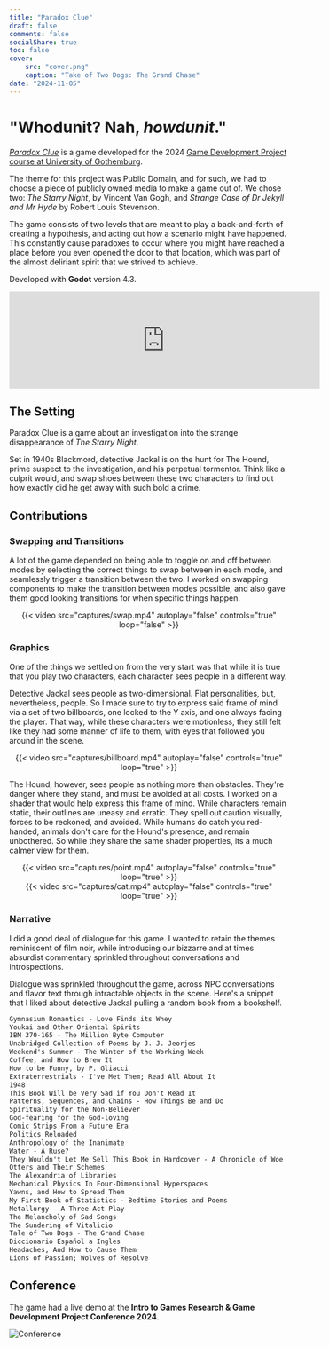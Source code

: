 ```yaml
---
title: "Paradox Clue"
draft: false
comments: false
socialShare: true
toc: false
cover:
    src: "cover.png"
    caption: "Take of Two Dogs: The Grand Chase"
date: "2024-11-05"
---
```


# "Whodunit? Nah, *howdunit*."

<!--more-->

[*Paradox Clue*](https://edneedsbread.itch.io/paradox-clue) is a game developed for the 2024 [Game Development Project course at University of Gothemburg](https://www.gu.se/en/study-gothenburg/game-design-technology-masters-programme-n2gdt). 

The theme for this project was Public Domain, and for such, we had to choose a piece of publicly owned media to make a game out of. We chose two: *The Starry Night*, by Vincent Van Gogh, and *Strange Case of Dr Jekyll and Mr Hyde* by Robert Louis Stevenson.

The game consists of two levels that are meant to play a back-and-forth of creating a hypothesis, and acting out how a scenario might have happened. This constantly cause paradoxes to occur where you might have reached a place before you even opened the door to that location, which was part of the almost deliriant spirit that we strived to achieve.

Developed with **Godot** version 4.3.

<center>
<iframe frameborder="0" src="https://itch.io/embed/3056327?border_width=5&amp;bg_color=4c566a&amp;fg_color=d8dee9&amp;link_color=b48ead&amp;border_color=292e39" width="560" height="175"><a href="https://edneedsbread.itch.io/paradox-clue">Paradox Clue by Ed, Rykk1n, Buddha, Martijn, DevLope, surui003</a></iframe>
</center>

## The Setting

Paradox Clue is a game about an investigation into the strange disappearance of *The Starry Night*. 

Set in 1940s Blackmord, detective Jackal is on the hunt for The Hound, prime suspect to the investigation, and his perpetual tormentor. Think like a culprit would, and swap shoes between these two characters to find out how exactly did he get away with such bold a crime. 

## Contributions

### Swapping and Transitions

A lot of the game depended on being able to toggle on and off between modes by selecting the correct things to swap between in each mode, and seamlessly trigger a transition between the two. I worked on swapping components to make the transition between modes possible, and also gave them good looking transitions for when specific things happen.

<center>
{{< video src="captures/swap.mp4" autoplay="false" controls="true" loop="false" >}}
</center>

### Graphics

One of the things we settled on from the very start was that while it is true that you play two characters, each character sees people in a different way. 

Detective Jackal sees people as two-dimensional. Flat personalities, but, nevertheless, people. So I made sure to try to express said frame of mind via a set of two billboards, one locked to the Y axis, and one always facing the player. That way, while these characters were motionless, they still felt like they had some manner of life to them, with eyes that followed you around in the scene.

<center>
{{< video src="captures/billboard.mp4" autoplay="false" controls="true" loop="true" >}}
</center>

The Hound, however, sees people as nothing more than obstacles. They're danger where they stand, and must be avoided at all costs. I worked on a shader that would help express this frame of mind. While characters remain static, their outlines are uneasy and erratic. They spell out caution visually, forces to be reckoned, and avoided. While humans do catch you red-handed, animals don't care for the Hound's presence, and remain unbothered. So while they share the same shader properties, its a much calmer view for them.

<center>
{{< video src="captures/point.mp4" autoplay="false" controls="true" loop="true" >}}
</center>

<center>
{{< video src="captures/cat.mp4" autoplay="false" controls="true" loop="true" >}}
</center>


### Narrative

I did a good deal of dialogue for this game. I wanted to retain the themes reminiscent of film noir, while introducing our bizzarre and at times absurdist commentary sprinkled throughout conversations and introspections. 

Dialogue was sprinkled throughout the game, across NPC conversations and flavor text through intractable objects in the scene. Here's a snippet that I liked about detective Jackal pulling a random book from a bookshelf.

```txt {class="codeblock_limit"}
Gymnasium Romantics - Love Finds its Whey
Youkai and Other Oriental Spirits
IBM 370-165 - The Million Byte Computer
Unabridged Collection of Poems by J. J. Jeorjes
Weekend's Summer - The Winter of the Working Week
Coffee, and How to Brew It
How to be Funny, by P. Gliacci
Extraterrestrials - I've Met Them; Read All About It
1948
This Book Will be Very Sad if You Don't Read It
Patterns, Sequences, and Chains - How Things Be and Do
Spirituality for the Non-Believer
God-fearing for the God-loving
Comic Strips From a Future Era
Politics Reloaded
Anthropology of the Inanimate
Water - A Ruse?
They Wouldn't Let Me Sell This Book in Hardcover - A Chronicle of Woe
Otters and Their Schemes
The Alexandria of Libraries
Mechanical Physics In Four-Dimensional Hyperspaces
Yawns, and How to Spread Them
My First Book of Statistics - Bedtime Stories and Poems
Metallurgy - A Three Act Play
The Melancholy of Sad Songs
The Sundering of Vitalicio
Tale of Two Dogs - The Grand Chase
Diccionario Español a Ingles
Headaches, And How to Cause Them
Lions of Passion; Wolves of Resolve
```

## Conference

The game had a live demo at the **Intro to Games Research & Game Development Project Conference 2024**. 

![Conference](/blog/paradox-clue/conference.jpg)